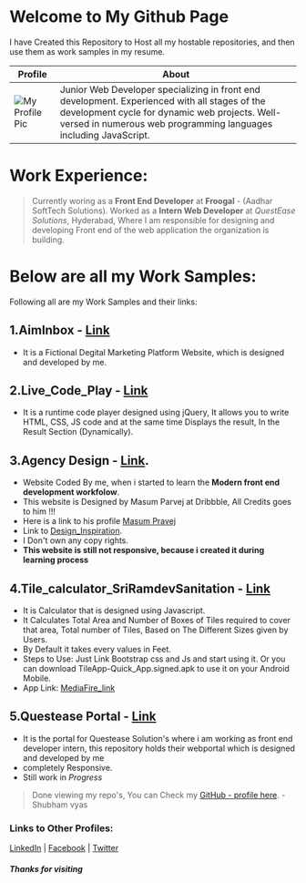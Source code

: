 # **Welcome to My Github Page**

I have Created this Repository to Host all my hostable repositories, and then use them as work samples in my resume.

Profile | About
------------ | -------------
![My Profile Pic](https://avatars0.githubusercontent.com/u/17760046?s=400&u=7907c1d53a10ca9474f6ae6ea98342dfd0f99971&v=4) |  Junior Web Developer specializing in front end development. Experienced with all stages of the development cycle for dynamic web projects. Well-versed in numerous web programming languages including JavaScript.

# Work Experience:
> Currently woring as a **Front End Developer** at **Froogal** - (Aadhar SoftTech Solutions).
> Worked as a **Intern Web Developer** at *QuestEase Solutions*, Hyderabad, Where I am responsible for designing and developing Front end of the web application the organization is building.

# Below are all my Work Samples:
Following all are my Work Samples and their links:

## 1.AimInbox - [Link](https://vyashubhamkumar.github.io/AimInbox/)
* It is a Fictional Degital Marketing Platform Website, which is designed and developed by me.

## 2.Live_Code_Play - [Link](https://vyashubhamkumar.github.io/Live_Code_Play/)
* It is a runtime code player designed using jQuery, It allows you to write HTML, CSS, JS code and at the same time   Displays the result, In the Result Section (Dynamically).

## 3.Agency Design - [Link](https://vyashubhamkumar.github.io/Agency_Design/).
* Website Coded By me, when i started to learn the **Modern front end development workfolow**.
* This website is Designed by Masum Parvej at Dribbble, All Credits goes to him !!!
* Here is a link to his profile [Masum Pravej](https://dribbble.com/masum_parvej)
* Link to [Design_Inspiration](https://dribbble.com/shots/3026375-Creative-Design/attachments/634117).
* I Don't own any copy rights.
* **This website is still not responsive, because i created it during learning process**

## 4.Tile_calculator_SriRamdevSanitation - [Link](https://vyashubhamkumar.github.io/Tile_Calculator/)
* It is Calculator that is designed using Javascript.
* It Calculates Total Area and Number of Boxes of Tiles required to cover that area, Total number of Tiles, Based on The Different Sizes given by Users.
* By Default it takes every values in Feet.
* Steps to Use: Just Link Bootstrap css and Js and start using it. Or you can download TileApp-Quick_App.signed.apk to use it on your Android Mobile.
* App Link: [MediaFire_link ](https://www.mediafire.com/?lcxphlkdj7irnrc)

## 5.Questease Portal - [Link](https://vyashubhamkumar.github.io/Questease_Portal/)

* It is the portal for Questease Solution's where i am working as front end developer intern, this repository holds their webportal which is designed and developed by me
* completely Responsive. 
* Still work in *Progress*


> Done viewing my repo's, You can Check my [GitHub - profile here](https://github.com/vyashubhamkumar). - Shubham vyas

### Links to Other Profiles:
[LinkedIn](https://www.linkedin.com/in/vyas-shubham) | [Facebook](https://www.facebook.com/Shubham.vyas.7739) | [Twitter](https://www.twitter.com/@vyas_sv_)


#### *Thanks for visiting*

